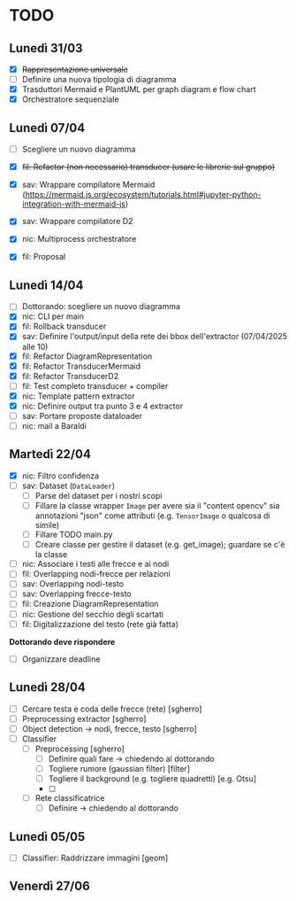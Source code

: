 # TODO

## Lunedì 31/03

- [x] ~~Rappresentazione universale~~
- [ ] Definire una nuova tipologia di diagramma
- [x] Trasduttori Mermaid e PlantUML per graph diagram e flow chart
- [x] Orchestratore sequenziale

## Lunedì 07/04

- [ ] Scegliere un nuovo diagramma
- [x] ~~fil: Refactor (non necessario) transducer (usare le librerie sul gruppo)~~
- [x] sav: Wrappare compilatore Mermaid (https://mermaid.js.org/ecosystem/tutorials.html#jupyter-python-integration-with-mermaid-js)
- [x] sav: Wrappare compilatore D2
- [x] nic: Multiprocess orchestratore
- [x] fil: Proposal


## Lunedì 14/04

- [ ] Dottorando: scegliere un nuovo diagramma
- [x] nic: CLI per main
- [x] fil: Rollback transducer
- [x] sav: Definire l'output/input della rete dei bbox dell'extractor (07/04/2025 alle 10)
- [x] fil: Refactor DiagramRepresentation
- [x] fil: Refactor TransducerMermaid
- [x] fil: Refactor TransducerD2
- [ ] fil: Test completo transducer + compiler
- [x] nic: Template pattern extractor
- [x] nic: Definire output tra punto 3 e 4 extractor
- [ ] sav: Portare proposte dataloader
- [ ] nic: mail a Baraldi

## Martedì 22/04

- [x] nic: Filtro confidenza
- [ ] sav: Dataset (`DataLoader`)
  - [ ] Parse del dataset per i nostri scopi
  - [ ] Fillare la classe wrapper `Image` per avere sia il "content opencv" sia annotazioni "json" come attributi (e.g. `TensorImage` o qualcosa di simile)
  - [ ] Fillare TODO main.py
  - [ ] Creare classe per gestire il dataset (e.g. get_image); guardare se c'è la classe
- [ ] nic: Associare i testi alle frecce e ai nodi
- [ ] fil: Overlapping nodi-frecce per relazioni
- [ ] sav: Overlapping nodi-testo
- [ ] sav: Overlapping frecce-testo
- [ ] fil: Creazione DiagramRepresentation
- [ ] nic: Gestione del secchio degli scartati
- [ ] fil: Digitalizzazione del testo (rete già fatta)
 
**Dottorando deve rispondere**

- [ ] Organizzare deadline

## Lunedì 28/04

- [ ] Cercare testa e coda delle frecce (rete) [sgherro]
- [ ] Preprocessing extractor [sgherro]
- [ ] Object detection -> nodi, frecce, testo [sgherro]
- [ ] Classifier
  - [ ] Preprocessing [sgherro]
    - [ ] Definire quali fare -> chiedendo al dottorando
    - [ ] Togliere rumore (gaussian filter) [filter]
    - [ ] Togliere il background (e.g. togliere quadretti) [e.g. Otsu]
    - [ ] 
  - [ ] Rete classificatrice
    - [ ] Definire -> chiedendo al dottorando

## Lunedì 05/05

- [ ] Classifier: Raddrizzare immagini [geom]



## Venerdì 27/06




